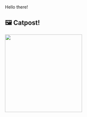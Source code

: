 Hello there!



## 🖼️ Catpost!

<sub>
    <img src="https://cdn2.thecatapi.com/images/JDw_MR_-C.jpg" height="256">
</sub>


